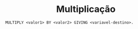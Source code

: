 <h1 align="center">Multiplicação</h1>

```cobol
MULTIPLY <valor1> BY <valor2> GIVING <variavel-destino>.
```